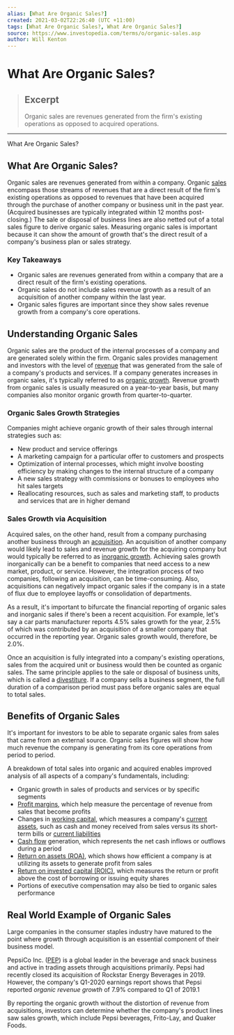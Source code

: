 ```yaml
---
alias: [What Are Organic Sales?]
created: 2021-03-02T22:26:40 (UTC +11:00)
tags: [What Are Organic Sales?, What Are Organic Sales?]
source: https://www.investopedia.com/terms/o/organic-sales.asp
author: Will Kenton
---
```


# What Are Organic Sales?

> ## Excerpt
> Organic sales are revenues generated from the firm's existing operations as opposed to acquired operations.

---

What Are Organic Sales?
## What Are Organic Sales?

Organic sales are revenues generated from within a company. Organic [sales](https://www.investopedia.com/terms/s/sale.asp) encompass those streams of revenues that are a direct result of the firm's existing operations as opposed to revenues that have been acquired through the purchase of another company or business unit in the past year. (Acquired businesses are typically integrated within 12 months post-closing.) The sale or disposal of business lines are also netted out of a total sales figure to derive organic sales. Measuring organic sales is important because it can show the amount of growth that's the direct result of a company's business plan or sales strategy.

### Key Takeaways

-   Organic sales are revenues generated from within a company that are a direct result of the firm's existing operations.
-   Organic sales do not include sales revenue growth as a result of an acquisition of another company within the last year.
-   Organic sales figures are important since they show sales revenue growth from a company's core operations.

## Understanding Organic Sales

Organic sales are the product of the internal processes of a company and are generated solely within the firm. Organic sales provides management and investors with the level of [revenue](https://www.investopedia.com/terms/r/revenue.asp) that was generated from the sale of a company's products and services. If a company generates increases in organic sales, it's typically referred to as [organic growth](https://www.investopedia.com/terms/o/organicgrowth.asp). Revenue growth from organic sales is usually measured on a year-to-year basis, but many companies also monitor organic growth from quarter-to-quarter.

### Organic Sales Growth Strategies

Companies might achieve organic growth of their sales through internal strategies such as:

-   New product and service offerings
-   A marketing campaign for a particular offer to customers and prospects
-   Optimization of internal processes, which might involve boosting efficiency by making changes to the internal structure of a company
-   A new sales strategy with commissions or bonuses to employees who hit sales targets
-   Reallocating resources, such as sales and marketing staff, to products and services that are in higher demand

### Sales Growth via Acquisition

Acquired sales, on the other hand, result from a company purchasing another business through an [acquisition](https://www.investopedia.com/terms/a/acquisition.asp). An acquisition of another company would likely lead to sales and revenue growth for the acquiring company but would typically be referred to as [inorganic growth](https://www.investopedia.com/terms/i/inorganicgrowth.asp). Achieving sales growth inorganically can be a benefit to companies that need access to a new market, product, or service. However, the integration process of two companies, following an acquisition, can be time-consuming. Also, acquisitions can negatively impact organic sales if the company is in a state of flux due to employee layoffs or consolidation of departments.

As a result, it's important to bifurcate the financial reporting of organic sales and inorganic sales if there's been a recent acquisition. For example, let's say a car parts manufacturer reports 4.5% sales growth for the year, 2.5% of which was contributed by an acquisition of a smaller company that occurred in the reporting year. Organic sales growth would, therefore, be 2.0%.

Once an acquisition is fully integrated into a company's existing operations, sales from the acquired unit or business would then be counted as organic sales. The same principle applies to the sale or disposal of business units, which is called a [divestiture](https://www.investopedia.com/terms/d/divestiture.asp). If a company sells a business segment, the full duration of a comparison period must pass before organic sales are equal to total sales.

## Benefits of Organic Sales

It's important for investors to be able to separate organic sales from sales that came from an external source. Organic sales figures will show how much revenue the company is generating from its core operations from period to period.

A breakdown of total sales into organic and acquired enables improved analysis of all aspects of a company's fundamentals, including:

-   Organic growth in sales of products and services or by specific segments
-   [Profit margins](https://www.investopedia.com/terms/p/profitmargin.asp), which help measure the percentage of revenue from sales that become profits
-   Changes in [working capital](https://www.investopedia.com/terms/w/workingcapital.asp), which measures a company's [current assets](https://www.investopedia.com/terms/c/currentassets.asp), such as cash and money received from sales versus its short-term bills or [current liabilities](https://www.investopedia.com/terms/c/currentliabilities.asp)
-   [Cash flow](https://www.investopedia.com/terms/c/cashflow.asp) generation, which represents the net cash inflows or outflows during a period
-   [Return on assets (ROA)](https://www.investopedia.com/terms/r/returnonassets.asp), which shows how efficient a company is at utilizing its assets to generate profit from sales
-   [Return on invested capital (ROIC)](https://www.investopedia.com/terms/r/returnoninvestmentcapital.asp), which measures the return or profit above the cost of borrowing or issuing equity shares
-   Portions of executive compensation may also be tied to organic sales performance

## Real World Example of Organic Sales

Large companies in the consumer staples industry have matured to the point where growth through acquisition is an essential component of their business model.

PepsiCo Inc. ([PEP](https://www.investopedia.com/markets/quote?tvwidgetsymbol=pep)) is a global leader in the beverage and snack business and active in trading assets through acquisitions primarily. Pepsi had recently closed its acquisition of Rockstar Energy Beverages in 2019. However, the company's Q1-2020 earnings report shows that Pepsi reported _organic revenue growth_ of 7.9% compared to Q1 of 2019.1

By reporting the organic growth without the distortion of revenue from acquisitions, investors can determine whether the company's product lines saw sales growth, which include Pepsi beverages, Frito-Lay, and Quaker Foods.
